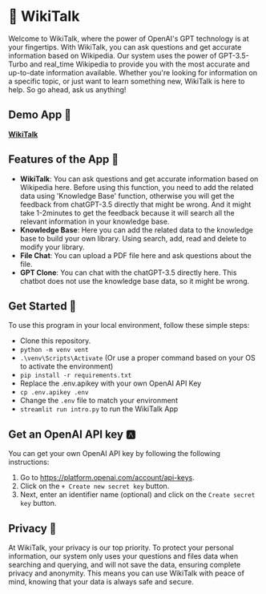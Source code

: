 # 🚩 WikiTalk

Welcome to WikiTalk, where the power of OpenAI's GPT technology is at your fingertips. With WikiTalk, you can ask questions and get accurate information based on Wikipedia. Our system uses the power of GPT-3.5-Turbo and real_time Wikipedia to provide you with the most accurate and up-to-date information available. Whether you're looking for information on a specific topic, or just want to learn something new, WikiTalk is here to help. So go ahead, ask us anything!

## Demo App 👏
[**WikiTalk**](https://github.com/HaokunFeng/wikitalk.git)

## Features of the App 🎯
- **WikiTalk**:  You can ask questions and get accurate information based on Wikipedia here. Before using this function, you need to add the related data using 'Knowledge Base' function, otherwise you will get the feedback from chatGPT-3.5 directly that might be wrong. And it might take 1-2minutes to get the feedback because it will search all the relevant information in your knowledge base.
- **Knowledge Base**:  Here you can add the related data to the knowledge base to build your own library. Using search, add, read and delete to modify your library.
- **File Chat**:  You can upload a PDF file here and ask questions about the file.
- **GPT Clone**: You can chat with the chatGPT-3.5 directly here. This chatbot does not use the knowledge base data, so it might be wrong.


## Get Started 🥳
To use this program in your local environment, follow these simple steps:

- Clone this repository.
- ``python -m venv vent``
- ``.\venv\Scripts\Activate`` (Or use a proper command based on your OS to activate the environment)
- ``pip install -r requirements.txt``
- Replace the .env.apikey with your own OpenAI API Key
- ``cp .env.apikey .env``
- Change the ``.env`` file to match your environment
- ``streamlit run intro.py`` to run the WikiTalk App


## Get an OpenAI API key 🅰️

You can get your own OpenAI API key by following the following instructions:

1. Go to https://platform.openai.com/account/api-keys.
2. Click on the `+ Create new secret key` button.
3. Next, enter an identifier name (optional) and click on the `Create secret key` button.


## Privacy 📂

At WikiTalk, your privacy is our top priority. To protect your personal information, our system only uses your questions and files data when searching and querying, and will not save the data, ensuring complete privacy and anonymity. This means you can use WikiTalk with peace of mind, knowing that your data is always safe and secure.
